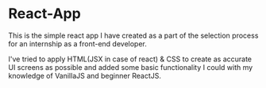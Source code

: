 # React-App
This is the simple react app I have created as a part of the selection process for an internship as a front-end developer.


I've tried to apply HTML(JSX in case of react) & CSS to create as accurate UI screens as possible and added some basic functionality I could with my knowledge of VanillaJS and beginner ReactJS.
